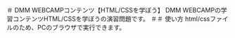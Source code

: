 ＃ DMM WEBCAMPコンテンツ【HTML/CSSを学ぼう】
DMM WEBCAMPの学習コンテンツHTML/CSSを学ぼうの演習問題です。
＃＃ 使い方
html/cssファイルのため、PCのブラウザで実行できます。
